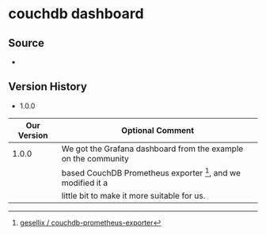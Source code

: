 # couchdb dashboard

## Source
  - [^1]: [gesellix / couchdb-prometheus-exporter](https://github.com/gesellix/couchdb-prometheus-exporter)

## Version History

  - 1.0.0

| Our Version | Optional Comment                                               |
| ----------- | -------------------------------------------------------------- |
|      1.0.0  | We got the Grafana dashboard from the example on the community |
|             | based CouchDB Prometheus exporter [^1], and we modified it a   |
|             | little bit to make it more suitable for us.                    |

